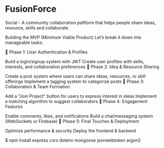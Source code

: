 # FusionForce
Social - A community collaboration paltform that helps people share ideas, resource, skills and collaborate.

Building the MVP (Minimum Viable Product)
Let’s break it down into manageable tasks:

📌 Phase 1: User Authentication & Profiles

Build a login/signup system with JWT
Create user profiles with skills, interests, and collaboration preferences
📌 Phase 2: Idea & Resource Sharing

Create a post system where users can share ideas, resources, or skill offerings
Implement a tagging system to categorize posts
📌 Phase 3: Collaboration & Team Formation

Add a "Join Project" button for users to express interest in ideas
Implement a matching algorithm to suggest collaborators
📌 Phase 4: Engagement Features

Enable comments, likes, and notifications
Build a chat/messaging system (WebSockets or Firebase)
📌 Phase 5: Final Touches & Deployment

Optimize performance & security
Deploy the frontend & backend



$ npm install express cors dotenv mongoose jsonwebtoken argon2